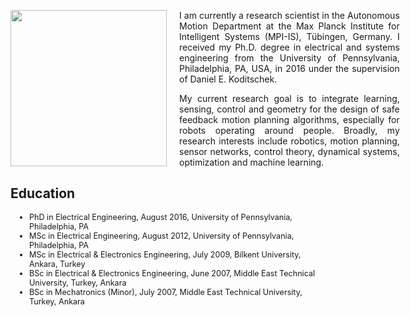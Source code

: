 <div>
<div style="width:250px;float:left;" align="center">
<img src="{{ site.url }}/assets/omurarslan.jpg" style="width:250px">
<br>
 <a href="mailto:omur.arslan@tuebingen.mpg.de" style="text-decoration:none;"> <i class="fas fa-envelope" style="font-size:1.5em;color:black;"></i> </a>&nbsp;
 <i class="ai ai-researchgate-square big-icon" style="font-size:1.5em;color:black;"></i>&nbsp;
 <i class="ai ai-orcid big-icon" style="font-size:1.5em;color:black;"></i>&nbsp;
 <i class="ai ai-google-scholar-square big-icon" style="font-size:1.5em;color:black;"></i>&nbsp;
 <i class="fab fa-github" style="font-size:1.5em;color:black;"></i>&nbsp;
 <a href="mailto:omur.arslan@tuebingen.mpg.de"><i class="fab fa-linkedin" style="font-size:1.5em;color:black;"></i></a>
 <i class="ai ai-cv-square big-icon" style="font-size:1.5em;color:black;"></i>&nbsp;
</div> 
<div style="width:70%;padding-left:270px;">
<p style="text-align:justify;"> I am currently a research scientist in the Autonomous Motion Department at the Max Planck Institute for Intelligent Systems (MPI-IS), Tübingen, Germany. I received my Ph.D. degree in electrical and systems engineering from the University of Pennsylvania, Philadelphia, PA, USA, in 2016 under the supervision of Daniel E. Koditschek.
</p>
<p style="text-align:justify;"> My current research goal is to integrate learning, sensing, control and geometry for the design of safe feedback motion planning algorithms, especially for robots operating around people. Broadly, my research interests include robotics, motion planning, sensor networks, control theory, dynamical systems, optimization and machine learning.
 </p>
</div>  
</div>

<div style="clear:both">
<h2> Education </h2>
 <ul style="font-size:0.9em;padding-left:30px;">
  <li>PhD in Electrical Engineering, August 2016, University of Pennsylvania, Philadelphia, PA</li>
  <li>MSc in Electrical Engineering, August 2012, University of Pennsylvania, Philadelphia, PA</li>
  <li>MSc in Electrical & Electronics Engineering, July 2009, Bilkent University, Ankara, Turkey</li>
  <li>BSc in Electrical & Electronics Engineering, June 2007, Middle East Technical University, Turkey, Ankara</li>
  <li>BSc in Mechatronics (Minor), July 2007, Middle East Technical University, Turkey, Ankara</li>
</ul>
 </div>


